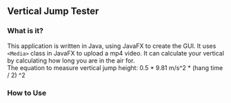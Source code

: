 ## Vertical Jump Tester

### What is it?
This application is written in Java, using JavaFX to create the GUI. It uses `<Media>`
class in JavaFX to upload a mp4 video. It can calculate your vertical by calculating
how long you are in the air for.\
The equation to measure vertical jump height: 0.5 * 9.81 m/s^2 * (hang time / 2) ^2

### How to Use
